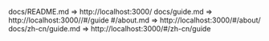 docs/README.md        => http://localhost:3000/
docs/guide.md         => http://localhost:3000//#/guide
#/about.md            => http://localhost:3000/#/about/
docs/zh-cn/guide.md   => http://localhost:3000/#/zh-cn/guide